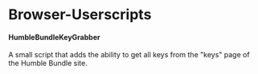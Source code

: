 # Browser-Userscripts
#### HumbleBundleKeyGrabber
A small script that adds the ability to get all keys from the "keys" page of the Humble Bundle site.
